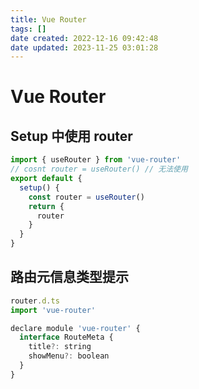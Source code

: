```yaml
---
title: Vue Router
tags: []
date created: 2022-12-16 09:42:48
date updated: 2023-11-25 03:01:28
---
```


# Vue Router

## Setup 中使用 router

```js
import { useRouter } from 'vue-router'
// cosnt router = useRouter() // 无法使用
export default {
  setup() {
    const router = useRouter()
    return {
      router
    }
  }
}
```

## 路由元信息类型提示

```js
router.d.ts
import 'vue-router'

declare module 'vue-router' {
  interface RouteMeta {
    title?: string
    showMenu?: boolean
  }
}
```
